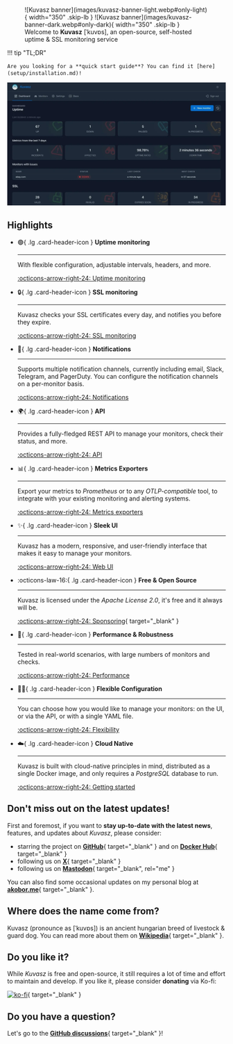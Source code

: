 # 

<figure markdown="span">
  ![Kuvasz banner](images/kuvasz-banner-light.webp#only-light){ width="350" .skip-lb }
  ![Kuvasz banner](images/kuvasz-banner-dark.webp#only-dark){ width="350" .skip-lb }
  <figcaption>Welcome to <strong>Kuvasz</strong> [ˈkuvɒs], an open-source, self-hosted uptime & SSL monitoring service</figcaption>
</figure>

!!! tip "TL;DR"

    Are you looking for a **quick start guide**? You can find it [here](setup/installation.md)!

![Kuvasz](images/feature_carousel.webp)

## Highlights

<div class="grid cards" markdown>

-   :green_circle:{ .lg .card-header-icon } __Uptime monitoring__

    ---

    With flexible configuration, adjustable intervals, headers, and more.

    [:octicons-arrow-right-24: Uptime monitoring](features/uptime-monitoring.md)

-   :lock:{ .lg .card-header-icon } __SSL monitoring__

    ---

    Kuvasz checks your SSL certificates every day, and notifies you before they expire.

    [:octicons-arrow-right-24: SSL monitoring](features/ssl-monitoring.md)

-   :bell:{ .lg .card-header-icon } __Notifications__

    ---

    Supports multiple notification channels, currently including email, Slack, Telegram, and PagerDuty. You can configure the notification channels on a per-monitor basis.

    [:octicons-arrow-right-24: Notifications](features/notifications.md)

-   :earth_africa:{ .lg .card-header-icon } __API__

    ---

    Provides a fully-fledged REST API to manage your monitors, check their status, and more.

    [:octicons-arrow-right-24: API](features/api.md)

-   :bar_chart:{ .lg .card-header-icon } __Metrics Exporters__

    ---

    Export your metrics to _Prometheus_ or to any _OTLP-compatible_ tool, to integrate with your existing monitoring and alerting systems.

    [:octicons-arrow-right-24: Metrics exporters](setup/metrics-exporters.md)

-   :sparkles:{ .lg .card-header-icon } __Sleek UI__

    ---

    Kuvasz has a modern, responsive, and user-friendly interface that makes it easy to manage your monitors.

    [:octicons-arrow-right-24: Web UI](features/ui.md)

-   :octicons-law-16:{ .lg .card-header-icon } __Free & Open Source__

    ---

    Kuvasz is licensed under the _Apache License 2.0_, it's free and it always will be.

    [:octicons-arrow-right-24: Sponsoring](https://ko-fi.com/L4L31DH59D){ target="_blank" }

-  :muscle:{ .lg .card-header-icon } __Performance & Robustness__

    ---

    Tested in real-world scenarios, with large numbers of monitors and checks.

    [:octicons-arrow-right-24: Performance](features/performance.md)

-   :woman_cartwheeling:{ .lg .card-header-icon } __Flexible Configuration__

    ---

    You can choose how you would like to manage your monitors: on the UI, or via the API, or with a single YAML file.

    [:octicons-arrow-right-24: Flexibility](features/flexibility.md)

-   :cloud:{ .lg .card-header-icon } __Cloud Native__

    ---

    Kuvasz is built with cloud-native principles in mind, distributed as a single Docker image, and only requires a _PostgreSQL_ database to run.

    [:octicons-arrow-right-24: Getting started](setup/installation.md)

</div>

## Don't miss out on the latest updates!

First and foremost, if you want to **stay up-to-date with the latest news**, features, and updates about _Kuvasz_, please consider:

- starring the project on [**GitHub**](https://github.com/kuvasz-uptime/kuvasz){ target="_blank" } and on [**Docker Hub**](https://hub.docker.com/r/kuvaszmonitoring/kuvasz){ target="_blank" }
- following us on [**X**](https://x.com/KuvaszUptime){ target="_blank" }
- following us on [**Mastodon**](https://techhub.social/@KuvaszUptime){ target="_blank", rel="me" }

You can also find some occasional updates on my personal blog at [**akobor.me**](https://akobor.me){ target="_blank" }.

## Where does the name come from?

Kuvasz (pronounce as [ˈkuvɒs]) is an ancient hungarian breed of livestock & guard dog. You can read more about them
on [**Wikipedia**](https://en.wikipedia.org/wiki/Kuvasz){ target="_blank" }.

## Do you like it?

While _Kuvasz_ is free and open-source, it still requires a lot of time and effort to maintain and develop. If you like it, please consider **donating** via Ko-fi:

[![ko-fi](https://ko-fi.com/img/githubbutton_sm.svg)](https://ko-fi.com/L4L31DH59D){ target="_blank" }

## Do you have a question?
Let's go to the [**GitHub discussions**](https://github.com/kuvasz-uptime/kuvasz/discussions){ target="_blank" }!
